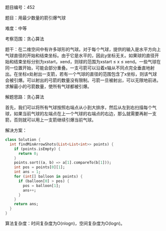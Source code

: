 题目编号：452

题目：用最少数量的箭引爆气球

难度：中等

考察范围：贪心算法

题干：在二维空间中有许多球形的气球。对于每个气球，提供的输入是水平方向上气球直径的开始和结束坐标。由于它是水平的，因此y坐标无关。如果球的直径开始和结束坐标分别为xstart，xend，则球的范围为xstart ≤ x ≤ xend。一些气球在同一位置开始，可能会部分重叠。一支弓箭可以沿着x轴从不同点完全垂直地射出。在坐标x处射出一支箭，若有一个气球的直径的范围包含了x坐标，则该气球会被引爆。可以射出的弓箭的数量没有限制。弓箭一旦被射出，可以无限地前进。求解最小的弓箭数量，使所有气球都被引爆。

解题思路：贪心算法

首先，我们可以将所有气球按照右端点从小到大排序，然后从左到右扫描每个气球，如果当前气球的左端点在上一个气球的右端点的右边，那么就需要再射一支箭，否则就可以用上一支箭继续引爆当前气球。

解决方案：

```dart
class Solution {
  int findMinArrowShots(List<List<int>> points) {
    if (points.isEmpty) {
      return 0;
    }
    points.sort((a, b) => a[1].compareTo(b[1]));
    int pos = points[0][1];
    int ans = 1;
    for (int[] balloon in points) {
      if (balloon[0] > pos) {
        pos = balloon[1];
        ans++;
      }
    }
    return ans;
  }
}
```

算法复杂度：时间复杂度为O(nlogn)，空间复杂度为O(logn)。